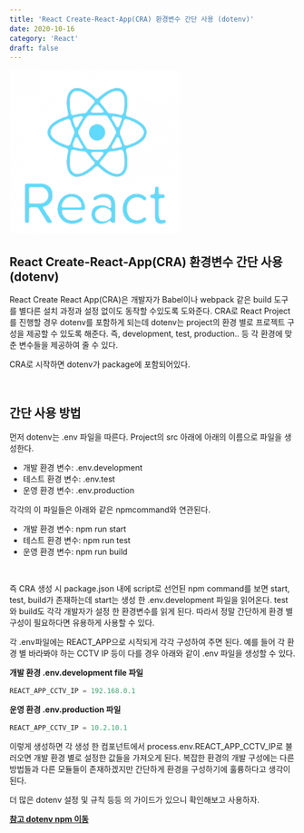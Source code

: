 ```yaml
---
title: 'React Create-React-App(CRA) 환경변수 간단 사용 (dotenv)'
date: 2020-10-16
category: 'React'
draft: false
---
```


![](./images/banner/react.png)

## React Create-React-App(CRA) 환경변수 간단 사용 (dotenv)

React Create React App(CRA)은 개발자가 Babel이나 webpack 같은 build 도구를 별다른 설치 과정과 설정
없이도 동작할 수있도록 도와준다.
CRA로 React Project를 진행할 경우 dotenv를 포함하게 되는데 dotenv는 project의 환경 별로 프로젝트 구성을
제공할 수 있도록 해준다. 즉, development, test, production.. 등 각 환경에 맞춘 변수들을 제공하여 줄 수 있다.

CRA로 시작하면 dotenv가 package에 포함되어있다.

<br />

## 간단 사용 방법

먼저 dotenv는 .env 파일을 따른다. Project의 src 아래에 아래의 이름으로 파일을 생성한다.

- 개발 환경 변수: .env.development
- 테스트 환경 변수: .env.test
- 운영 환경 변수: .env.production

각각의 이 파일들은 아래와 같은 npmcommand와 연관된다.

- 개발 환경 변수: npm run start
- 테스트 환경 변수: npm run test
- 운영 환경 변수: npm run build

<br />

즉 CRA 생성 시 package.json 내에 script로 선언된 npm command를 보면 start, test, build가 존재하는데
start는 생성 한 .env.development 파일을 읽어온다. test와 build도 각각 개발자가 설정 한 환경변수를 읽게 된다.
따라서 정말 간단하게 환경 별 구성이 필요하다면 유용하게 사용할 수 있다.

각 .env파일에는 REACT_APP으로 시작되게 각각 구성하여 주면 된다.
예를 들어 각 환경 별 바라봐야 하는 CCTV IP 등이 다를 경우 아래와 같이 .env 파일을 생성할 수 있다.

**개발 환경 .env.development file 파일**

```js
REACT_APP_CCTV_IP = 192.168.0.1
```

**운영 환경 .env.production 파일**

```js
REACT_APP_CCTV_IP = 10.2.10.1
```

이렇게 생성하면 각 생성 한 컴포넌트에서 process.env.REACT_APP_CCTV_IP로 불러오면 개발 환경 별로 설정한
값들을 가져오게 된다.
복잡한 환경의 개발 구성에는 다른 방법들과 다른 모듈들이 존재하겠지만 간단하게
환경을 구성하기에 훌륭하다고 생각이 된다.

더 많은 dotenv 설정 및 규칙 등등 의 가이드가 있으니 확인해보고 사용하자.

[**참고 dotenv npm 이동**](https://www.npmjs.com/package/dotenv)
